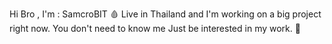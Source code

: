 Hi Bro , I'm : SamcroBIT 🩸
Live in Thailand and I'm working on a big project right now. You don't need to know me Just be interested in my work. 📌
